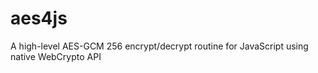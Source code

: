 # aes4js
A high-level AES-GCM 256 encrypt/decrypt routine for JavaScript using native WebCrypto API
